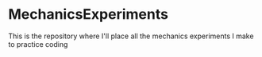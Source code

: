 # MechanicsExperiments
This is the repository where I'll place all the mechanics experiments I make to practice coding
